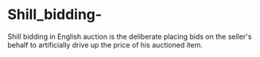 # Shill_bidding-
Shill bidding in English auction is the deliberate placing bids on the seller's behalf to artificially drive up the price of his auctioned item. 
